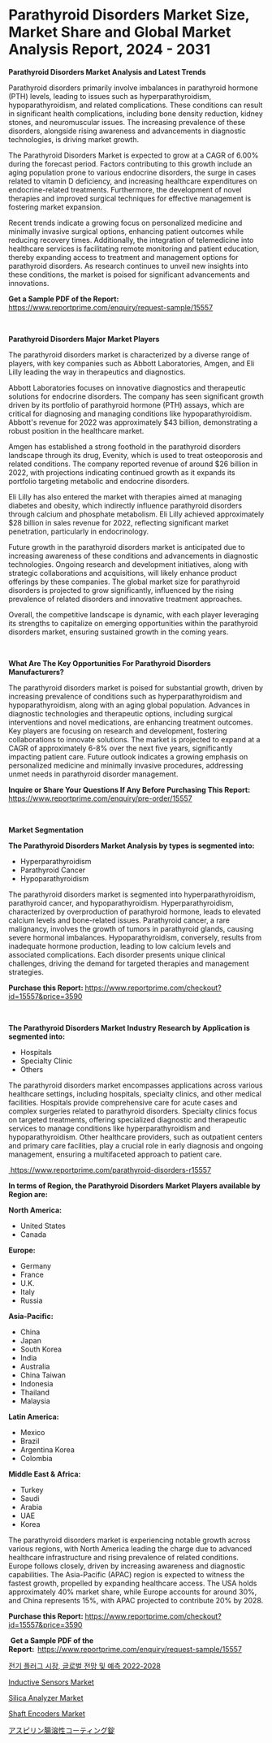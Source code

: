 <p><h1>Parathyroid Disorders Market Size, Market Share and Global Market Analysis Report, 2024 - 2031</h1></p><p><strong>Parathyroid Disorders Market Analysis and Latest Trends</strong></p>
<p><p>Parathyroid disorders primarily involve imbalances in parathyroid hormone (PTH) levels, leading to issues such as hyperparathyroidism, hypoparathyroidism, and related complications. These conditions can result in significant health complications, including bone density reduction, kidney stones, and neuromuscular issues. The increasing prevalence of these disorders, alongside rising awareness and advancements in diagnostic technologies, is driving market growth.</p><p>The Parathyroid Disorders Market is expected to grow at a CAGR of 6.00% during the forecast period. Factors contributing to this growth include an aging population prone to various endocrine disorders, the surge in cases related to vitamin D deficiency, and increasing healthcare expenditures on endocrine-related treatments. Furthermore, the development of novel therapies and improved surgical techniques for effective management is fostering market expansion. </p><p>Recent trends indicate a growing focus on personalized medicine and minimally invasive surgical options, enhancing patient outcomes while reducing recovery times. Additionally, the integration of telemedicine into healthcare services is facilitating remote monitoring and patient education, thereby expanding access to treatment and management options for parathyroid disorders. As research continues to unveil new insights into these conditions, the market is poised for significant advancements and innovations.</p></p>
<p><strong>Get a Sample PDF of the Report:&nbsp;</strong> <a href="https://www.reportprime.com/enquiry/request-sample/15557">https://www.reportprime.com/enquiry/request-sample/15557</a></p>
<p>&nbsp;</p>
<p><strong>Parathyroid Disorders Major Market Players</strong></p>
<p><p>The parathyroid disorders market is characterized by a diverse range of players, with key companies such as Abbott Laboratories, Amgen, and Eli Lilly leading the way in therapeutics and diagnostics.</p><p>Abbott Laboratories focuses on innovative diagnostics and therapeutic solutions for endocrine disorders. The company has seen significant growth driven by its portfolio of parathyroid hormone (PTH) assays, which are critical for diagnosing and managing conditions like hypoparathyroidism. Abbott's revenue for 2022 was approximately $43 billion, demonstrating a robust position in the healthcare market.</p><p>Amgen has established a strong foothold in the parathyroid disorders landscape through its drug, Evenity, which is used to treat osteoporosis and related conditions. The company reported revenue of around $26 billion in 2022, with projections indicating continued growth as it expands its portfolio targeting metabolic and endocrine disorders.</p><p>Eli Lilly has also entered the market with therapies aimed at managing diabetes and obesity, which indirectly influence parathyroid disorders through calcium and phosphate metabolism. Eli Lilly achieved approximately $28 billion in sales revenue for 2022, reflecting significant market penetration, particularly in endocrinology.</p><p>Future growth in the parathyroid disorders market is anticipated due to increasing awareness of these conditions and advancements in diagnostic technologies. Ongoing research and development initiatives, along with strategic collaborations and acquisitions, will likely enhance product offerings by these companies. The global market size for parathyroid disorders is projected to grow significantly, influenced by the rising prevalence of related disorders and innovative treatment approaches.</p><p>Overall, the competitive landscape is dynamic, with each player leveraging its strengths to capitalize on emerging opportunities within the parathyroid disorders market, ensuring sustained growth in the coming years.</p></p>
<p>&nbsp;</p>
<p><strong>What Are The Key Opportunities For Parathyroid Disorders Manufacturers?</strong></p>
<p><p>The parathyroid disorders market is poised for substantial growth, driven by increasing prevalence of conditions such as hyperparathyroidism and hypoparathyroidism, along with an aging global population. Advances in diagnostic technologies and therapeutic options, including surgical interventions and novel medications, are enhancing treatment outcomes. Key players are focusing on research and development, fostering collaborations to innovate solutions. The market is projected to expand at a CAGR of approximately 6-8% over the next five years, significantly impacting patient care. Future outlook indicates a growing emphasis on personalized medicine and minimally invasive procedures, addressing unmet needs in parathyroid disorder management.</p></p>
<p><strong>Inquire or Share Your Questions If Any Before Purchasing This Report:</strong> <a href="https://www.reportprime.com/enquiry/pre-order/15557">https://www.reportprime.com/enquiry/pre-order/15557</a></p>
<p>&nbsp;</p>
<p><strong>Market Segmentation</strong></p>
<p><strong>The Parathyroid Disorders Market Analysis by types is segmented into:</strong></p>
<p><ul><li>Hyperparathyroidism</li><li>Parathyroid Cancer</li><li>Hypoparathyroidism</li></ul></p>
<p><p>The parathyroid disorders market is segmented into hyperparathyroidism, parathyroid cancer, and hypoparathyroidism. Hyperparathyroidism, characterized by overproduction of parathyroid hormone, leads to elevated calcium levels and bone-related issues. Parathyroid cancer, a rare malignancy, involves the growth of tumors in parathyroid glands, causing severe hormonal imbalances. Hypoparathyroidism, conversely, results from inadequate hormone production, leading to low calcium levels and associated complications. Each disorder presents unique clinical challenges, driving the demand for targeted therapies and management strategies.</p></p>
<p><strong>Purchase this Report:&nbsp;</strong><a href="https://www.reportprime.com/checkout?id=15557&price=3590">https://www.reportprime.com/checkout?id=15557&price=3590</a></p>
<p>&nbsp;</p>
<p><strong>The Parathyroid Disorders Market Industry Research by Application is segmented into:</strong></p>
<p><ul><li>Hospitals</li><li>Specialty Clinic</li><li>Others</li></ul></p>
<p><p>The parathyroid disorders market encompasses applications across various healthcare settings, including hospitals, specialty clinics, and other medical facilities. Hospitals provide comprehensive care for acute cases and complex surgeries related to parathyroid disorders. Specialty clinics focus on targeted treatments, offering specialized diagnostic and therapeutic services to manage conditions like hyperparathyroidism and hypoparathyroidism. Other healthcare providers, such as outpatient centers and primary care facilities, play a crucial role in early diagnosis and ongoing management, ensuring a multifaceted approach to patient care.</p></p>
<p><a href="https://www.reportprime.com/parathyroid-disorders-r15557">&nbsp;https://www.reportprime.com/parathyroid-disorders-r15557</a></p>
<p><strong>In terms of Region, the Parathyroid Disorders Market Players available by Region are:</strong></p>
<p>
    <p> <strong> North America: </strong>
        <ul>
            <li>United States</li>
            <li>Canada</li>
        </ul>
        </p> 
    <p> <strong> Europe: </strong>
        <ul>
            <li>Germany</li>
            <li>France</li>
            <li>U.K.</li>
            <li>Italy</li>
            <li>Russia</li>
        </ul>
        </p> 
    <p> <strong> Asia-Pacific: </strong>
        <ul>
            <li>China</li>
            <li>Japan</li>
            <li>South Korea</li>
            <li>India</li>
            <li>Australia</li>
            <li>China Taiwan</li>
            <li>Indonesia</li>
            <li>Thailand</li>
            <li>Malaysia</li>
        </ul>
        </p> 
    <p> <strong> Latin America: </strong>
        <ul>
            <li>Mexico</li>
            <li>Brazil</li>
            <li>Argentina Korea</li>
            <li>Colombia</li>
        </ul>
        </p> 
    <p> <strong> Middle East & Africa: </strong>
        <ul>
            <li>Turkey</li>
            <li>Saudi</li>
            <li>Arabia</li>
            <li>UAE</li>
            <li>Korea</li>
        </ul>
    </p>
    </p>
<p><p>The parathyroid disorders market is experiencing notable growth across various regions, with North America leading the charge due to advanced healthcare infrastructure and rising prevalence of related conditions. Europe follows closely, driven by increasing awareness and diagnostic capabilities. The Asia-Pacific (APAC) region is expected to witness the fastest growth, propelled by expanding healthcare access. The USA holds approximately 40% market share, while Europe accounts for around 30%, and China represents 15%, with APAC projected to contribute 20% by 2028.</p></p>
<p><strong>Purchase this Report: </strong><a href="https://www.reportprime.com/checkout?id=15557&price=3590">https://www.reportprime.com/checkout?id=15557&price=3590</a></p>
<p>&nbsp;<strong>Get a Sample PDF of the Report:&nbsp;&nbsp;</strong><a href="https://www.reportprime.com/enquiry/request-sample/15557">https://www.reportprime.com/enquiry/request-sample/15557</a></p>
<p><strong></strong></p>
<p><p><a href="https://medium.com/@sadieelliott97/%EC%84%B8%EA%B3%84-electrical-plugs-market-global-outlook-and-forecast-2022-2028-market-%EC%9D%80-2024%EC%97%90%EC%84%9C-2031%EB%A1%9C-%EC%97%B0%ED%8F%89%EA%B7%A0-%EC%A6%9D%EA%B0%80%EC%9C%A8%EC%9D%84-a815ecbfc444">전기 플러그 시장, 글로벌 전망 및 예측 2022-2028</a></p><p><a href="https://medium.com/@rania98r2024/the-global-inductive-sensors-market-is-a-dynamic-and-growing-industry-c873f39578bc">Inductive Sensors Market</a></p><p><a href="https://www.linkedin.com/pulse/silica-analyzer-market-research-report-forecast-growth-fpoxe?trackingId=AqR6C5RFTJOmjzKAOLmPng%3D%3D">Silica Analyzer Market</a></p><p><a href="https://medium.com/@rania98r2024/the-shaft-encoders-market-is-experiencing-higher-than-anticipated-demand-compared-to-60d2b730c454">Shaft Encoders Market</a></p><p><a href="https://medium.com/@ismaelblick2023/aspirin-enteric-coated-tablets-market-%E3%81%AF-%E3%82%B3%E3%82%B9%E3%83%88%E7%AE%A1%E7%90%86%E3%81%A8%E5%8A%B9%E7%8E%87%E5%90%91%E4%B8%8A%E3%82%92%E5%84%AA%E5%85%88%E3%81%97%E3%81%BE%E3%81%99-%E3%81%95%E3%82%89%E3%81%AB-%E5%A0%B1%E5%91%8A%E6%9B%B8%E3%81%AF%E5%B8%82%E5%A0%B4%E3%81%AE%E9%9C%80%E8%A6%81%E9%9D%A2%E3%81%A8%E4%BE%9B%E7%B5%A6%E9%9D%A2%E3%81%AE%E4%B8%A1%E6%96%B9%E3%82%92%E3%82%AB%E3%83%90%E3%83%BC%E3%81%97%E3%81%A6%E3%81%84%E3%81%BE%E3%81%99-aspirin-2995959a5084">アスピリン腸溶性コーティング錠</a></p></p>